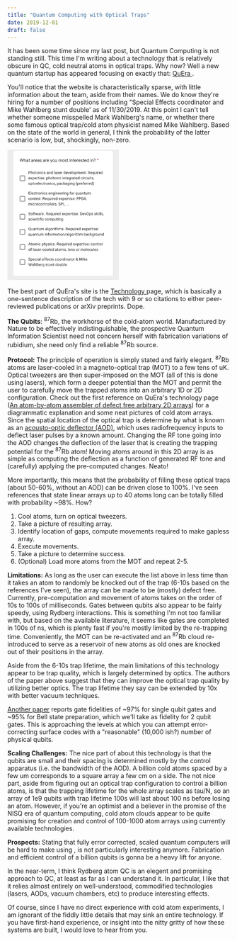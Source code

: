 ```yaml
---
title: "Quantum Computing with Optical Traps"
date: 2019-12-01
draft: false
---
```




It has been some time since my last post, but Quantum Computing is not standing still. This time I'm writing about a technology that is relatively obscure in QC, cold neutral atoms in optical traps. Why now? Well a new quantum startup has appeared focusing on exactly that: <a href="https://www.quera-computing.com"> QuEra </a>.

You'll notice that the website is characteristically sparse, with little information about the team, aside from their names. We do know they're hiring for a number of positions including "Special Effects coordinator and Mike Wahlberg stunt double' as of 11/30/2019. At this point I can't tell whether someone misspelled Mark Wahlberg's name, or whether there some famous optical trap/cold atom physicist named Mike Wahlberg. Based on the state of the world in general, I think the probability of the latter scenario is low, but, shockingly, non-zero.


<img src="/static/images/MikeWahlberg.png" style="width:50%" />

The best part of QuEra's site is the <a href="https://www.quera-computing.com/technology">Technology </a> page, which is basically a one-sentence description of the tech with 9 or so citations to either peer-reviewed publications or arXiv preprints. Dope.

__The Qubits__: <sup>87</sup>Rb, the workhorse of the cold-atom world. Manufactured by Nature to be effectively indistinguishable, the prospective Quantum Information Scientist need not concern herself with fabrication variations of rubidium, she need only find a reliable <sup>87</sup>Rb source.


__Protocol:__ The principle of operation is simply stated and fairly elegant. <sup>87</sup>Rb atoms are laser-cooled in a magneto-optical trap (MOT) to a few tens of uK. Optical tweezers are then super-imposed on the MOT (all of this is done using lasers), which form a deeper potential than the MOT and permit the user to carefully move the trapped atoms into an arbitrary 1D or 2D configuration. Check out the first reference on QuEra's technology page (<a href="https://arxiv.org/pdf/1607.03042.pdf">An atom-by-atom assembler of defect free arbitrary 2D arrays</a>) for a diagrammatic explanation and some neat pictures of cold atom arrays. Since the spatial location of the optical trap is determine by what is known as an <a href="https://en.wikipedia.org/wiki/Acousto-optic_modulator">acousto-optic deflector (AOD)</a>, which uses radiofrequency inputs to deflect laser pulses by a known amount. Changing the RF tone going into the AOD changes the deflection of the laser that is creating the trapping potential for the <sup>87</sup>Rb atom! Moving atoms around in this 2D array is as simple as computing the deflection as a function of generated RF tone and (carefully) applying the pre-computed changes. Neato!

More importantly, this means that the probability of filling these optical traps (about 50-60%, without an AOD) can be driven close to 100%. I've seen references that state linear arrays up to 40 atoms long can be totally filled with probability ~98%. How?

1. Cool atoms, turn on optical tweezers.
2. Take a picture of resulting array.
3. Identify location of gaps, compute movements required to make gapless array.
4. Execute movements.
5. Take a picture to determine success.
6. (Optional) Load more atoms from the MOT and repeat 2-5.

__Limitations:__ As long as the user can execute the list above in less time than it takes an atom to randomly be knocked out of the trap (6-10s based on the references I've seen), the array can be made to be (mostly) defect free. Currently, pre-computation and movement of atoms takes on the order of 10s to 100s of milliseconds. Gates between qubits also appear to be fairly speedy, using Rydberg interactions. This is something I'm not too familiar with, but based on the available literature, it seems like gates are completed in 100s of ns, which is plenty fast if you're mostly limited by the re-trapping time. Conveniently, the MOT can be re-activated and an <sup>87</sup>Rb cloud re-introduced to serve as a reservoir of new atoms as old ones are knocked out of their positions in the array.

Aside from the 6-10s trap lifetime, the main limitations of this technology appear to be trap quality, which is largely determined by optics. The authors of the paper above suggest that they can improve the optical trap quality by utilizing better optics. The trap lifetime they say can be extended by 10x with better vacuum techniques.

<a href="https://arxiv.org/pdf/1908.06101">Another paper</a> reports gate fidelities of ~97% for single qubit gates and ~95% for Bell state preparation, which we'll take as fidelity for 2 qubit gates. This is approaching the levels at which you can attempt error-correcting surface codes with a "reasonable" (10,000 ish?) number of physical qubits.

__Scaling Challenges:__ The nice part of about this technology is that the qubits are small and their spacing is determined mostly by the control apparatus (i.e. the bandwidth of the AOD). A billion cold atoms spaced by a few um corresponds to a square array a few cm on a side. The not nice part, aside from figuring out an optical trap configuration to control a billion atoms, is that the trapping lifetime for the whole array scales as tau/N, so an array of 1e9 qubits with trap lifetime 100s will last about 100 ns before losing an atom. However, if you're an optimist and a believer in the promise of the NISQ era of quantum computing, cold atom clouds appear to be quite promising for creation and control of 100-1000 atom arrays using currently available technologies.

__Prospects:__ Stating that fully error corrected, scaled quantum computers will be hard to make using <INSERT TECHNOLOGY>, is not particularly interesting anymore. Fabrication and efficient control of a billion qubits is gonna be a heavy lift for anyone.

In the near-term, I think Rydberg atom QC is an elegent and promising approach to QC, at least as far as I can understand it. In particular, I like that it relies almost entirely on well-understood, commodified technologies (lasers, AODs, vacuum chambers, etc) to produce interesting effects.

Of course, since I have no direct experience with cold atom experiments, I am ignorant of the fiddly little details that may sink an entire technology. If you have first-hand experience, or insight into the nitty gritty of how these systems are built, I would love to hear from you.
